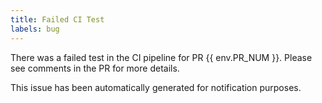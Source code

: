 ```yaml
---
title: Failed CI Test
labels: bug
---
```

There was a failed test in the CI pipeline for PR {{ env.PR_NUM }}. Please see comments in the PR for more details.

This issue has been automatically generated for notification purposes.